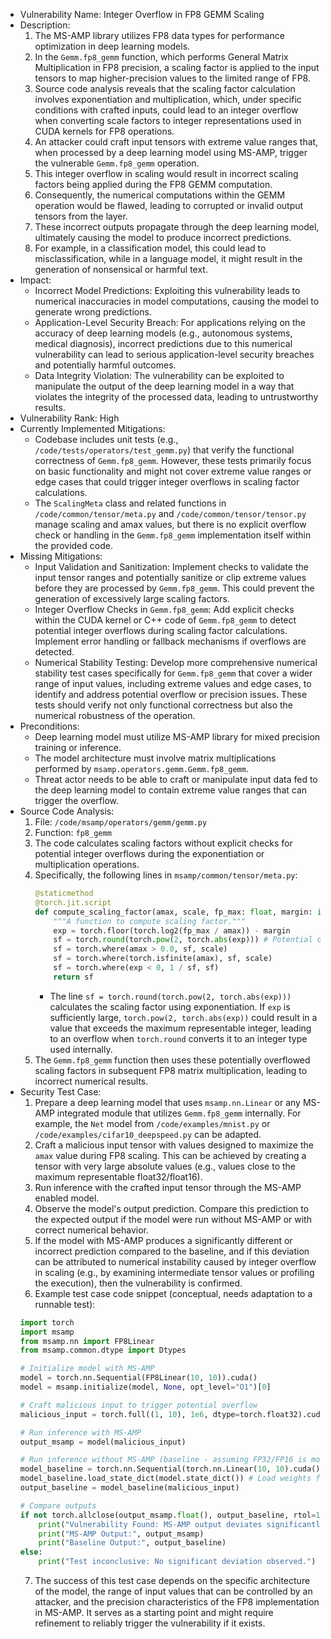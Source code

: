 - Vulnerability Name: Integer Overflow in FP8 GEMM Scaling
- Description:
    1. The MS-AMP library utilizes FP8 data types for performance optimization in deep learning models.
    2. In the `Gemm.fp8_gemm` function, which performs General Matrix Multiplication in FP8 precision, a scaling factor is applied to the input tensors to map higher-precision values to the limited range of FP8.
    3. Source code analysis reveals that the scaling factor calculation involves exponentiation and multiplication, which, under specific conditions with crafted inputs, could lead to an integer overflow when converting scale factors to integer representations used in CUDA kernels for FP8 operations.
    4. An attacker could craft input tensors with extreme value ranges that, when processed by a deep learning model using MS-AMP, trigger the vulnerable `Gemm.fp8_gemm` operation.
    5. This integer overflow in scaling would result in incorrect scaling factors being applied during the FP8 GEMM computation.
    6. Consequently, the numerical computations within the GEMM operation would be flawed, leading to corrupted or invalid output tensors from the layer.
    7. These incorrect outputs propagate through the deep learning model, ultimately causing the model to produce incorrect predictions.
    8. For example, in a classification model, this could lead to misclassification, while in a language model, it might result in the generation of nonsensical or harmful text.
- Impact:
    - Incorrect Model Predictions: Exploiting this vulnerability leads to numerical inaccuracies in model computations, causing the model to generate wrong predictions.
    - Application-Level Security Breach: For applications relying on the accuracy of deep learning models (e.g., autonomous systems, medical diagnosis), incorrect predictions due to this numerical vulnerability can lead to serious application-level security breaches and potentially harmful outcomes.
    - Data Integrity Violation: The vulnerability can be exploited to manipulate the output of the deep learning model in a way that violates the integrity of the processed data, leading to untrustworthy results.
- Vulnerability Rank: High
- Currently Implemented Mitigations:
    - Codebase includes unit tests (e.g., `/code/tests/operators/test_gemm.py`) that verify the functional correctness of `Gemm.fp8_gemm`. However, these tests primarily focus on basic functionality and might not cover extreme value ranges or edge cases that could trigger integer overflows in scaling factor calculations.
    - The `ScalingMeta` class and related functions in `/code/common/tensor/meta.py` and `/code/common/tensor/tensor.py` manage scaling and amax values, but there is no explicit overflow check or handling in the `Gemm.fp8_gemm` implementation itself within the provided code.
- Missing Mitigations:
    - Input Validation and Sanitization: Implement checks to validate the input tensor ranges and potentially sanitize or clip extreme values before they are processed by `Gemm.fp8_gemm`. This could prevent the generation of excessively large scaling factors.
    - Integer Overflow Checks in `Gemm.fp8_gemm`: Add explicit checks within the CUDA kernel or C++ code of `Gemm.fp8_gemm` to detect potential integer overflows during scaling factor calculations. Implement error handling or fallback mechanisms if overflows are detected.
    - Numerical Stability Testing: Develop more comprehensive numerical stability test cases specifically for `Gemm.fp8_gemm` that cover a wider range of input values, including extreme values and edge cases, to identify and address potential overflow or precision issues. These tests should verify not only functional correctness but also the numerical robustness of the operation.
- Preconditions:
    - Deep learning model must utilize MS-AMP library for mixed precision training or inference.
    - The model architecture must involve matrix multiplications performed by `msamp.operators.gemm.Gemm.fp8_gemm`.
    - Threat actor needs to be able to craft or manipulate input data fed to the deep learning model to contain extreme value ranges that can trigger the overflow.
- Source Code Analysis:
    1. File: `/code/msamp/operators/gemm/gemm.py`
    2. Function: `fp8_gemm`
    3. The code calculates scaling factors without explicit checks for potential integer overflows during the exponentiation or multiplication operations.
    4. Specifically, the following lines in `msamp/common/tensor/meta.py`:
        ```python
        @staticmethod
        @torch.jit.script
        def compute_scaling_factor(amax, scale, fp_max: float, margin: int):
            """A function to compute scaling factor."""
            exp = torch.floor(torch.log2(fp_max / amax)) - margin
            sf = torch.round(torch.pow(2, torch.abs(exp))) # Potential overflow here during exponentiation or multiplication
            sf = torch.where(amax > 0.0, sf, scale)
            sf = torch.where(torch.isfinite(amax), sf, scale)
            sf = torch.where(exp < 0, 1 / sf, sf)
            return sf
        ```
        - The line `sf = torch.round(torch.pow(2, torch.abs(exp)))` calculates the scaling factor using exponentiation. If `exp` is sufficiently large, `torch.pow(2, torch.abs(exp))` could result in a value that exceeds the maximum representable integer, leading to an overflow when `torch.round` converts it to an integer type used internally.
    5. The `Gemm.fp8_gemm` function then uses these potentially overflowed scaling factors in subsequent FP8 matrix multiplication, leading to incorrect numerical results.
- Security Test Case:
    1. Prepare a deep learning model that uses `msamp.nn.Linear` or any MS-AMP integrated module that utilizes `Gemm.fp8_gemm` internally. For example, the `Net` model from `/code/examples/mnist.py` or `/code/examples/cifar10_deepspeed.py` can be adapted.
    2. Craft a malicious input tensor with values designed to maximize the `amax` value during FP8 scaling. This can be achieved by creating a tensor with very large absolute values (e.g., values close to the maximum representable float32/float16).
    3. Run inference with the crafted input tensor through the MS-AMP enabled model.
    4. Observe the model's output prediction. Compare this prediction to the expected output if the model were run without MS-AMP or with correct numerical behavior.
    5. If the model with MS-AMP produces a significantly different or incorrect prediction compared to the baseline, and if this deviation can be attributed to numerical instability caused by integer overflow in scaling (e.g., by examining intermediate tensor values or profiling the execution), then the vulnerability is confirmed.
    6. Example test case code snippet (conceptual, needs adaptation to a runnable test):
    ```python
    import torch
    import msamp
    from msamp.nn import FP8Linear
    from msamp.common.dtype import Dtypes

    # Initialize model with MS-AMP
    model = torch.nn.Sequential(FP8Linear(10, 10)).cuda()
    model = msamp.initialize(model, None, opt_level="O1")[0]

    # Craft malicious input to trigger potential overflow
    malicious_input = torch.full((1, 10), 1e6, dtype=torch.float32).cuda() # Large values to maximize amax

    # Run inference with MS-AMP
    output_msamp = model(malicious_input)

    # Run inference without MS-AMP (baseline - assuming FP32/FP16 is more stable)
    model_baseline = torch.nn.Sequential(torch.nn.Linear(10, 10).cuda()) # Baseline model
    model_baseline.load_state_dict(model.state_dict()) # Load weights from MS-AMP model
    output_baseline = model_baseline(malicious_input)

    # Compare outputs
    if not torch.allclose(output_msamp.float(), output_baseline, rtol=1e-2, atol=1e-2): # Increased tolerance for FP8
        print("Vulnerability Found: MS-AMP output deviates significantly from baseline!")
        print("MS-AMP Output:", output_msamp)
        print("Baseline Output:", output_baseline)
    else:
        print("Test inconclusive: No significant deviation observed.")
    ```
    7. The success of this test case depends on the specific architecture of the model, the range of input values that can be controlled by an attacker, and the precision characteristics of the FP8 implementation in MS-AMP. It serves as a starting point and might require refinement to reliably trigger the vulnerability if it exists.